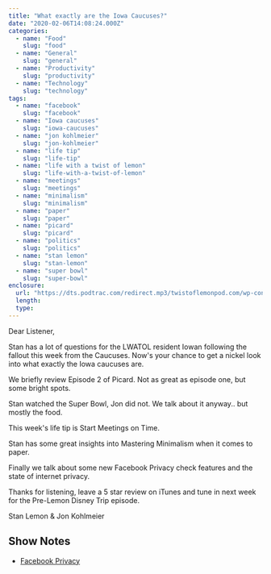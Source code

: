 ```yaml
---
title: "What exactly are the Iowa Caucuses?"
date: "2020-02-06T14:08:24.000Z"
categories:
  - name: "Food"
    slug: "food"
  - name: "General"
    slug: "general"
  - name: "Productivity"
    slug: "productivity"
  - name: "Technology"
    slug: "technology"
tags:
  - name: "facebook"
    slug: "facebook"
  - name: "Iowa caucuses"
    slug: "iowa-caucuses"
  - name: "jon kohlmeier"
    slug: "jon-kohlmeier"
  - name: "life tip"
    slug: "life-tip"
  - name: "life with a twist of lemon"
    slug: "life-with-a-twist-of-lemon"
  - name: "meetings"
    slug: "meetings"
  - name: "minimalism"
    slug: "minimalism"
  - name: "paper"
    slug: "paper"
  - name: "picard"
    slug: "picard"
  - name: "politics"
    slug: "politics"
  - name: "stan lemon"
    slug: "stan-lemon"
  - name: "super bowl"
    slug: "super-bowl"
enclosure:
  url: "https://dts.podtrac.com/redirect.mp3/twistoflemonpod.com/wp-content/uploads/2020/02/082-lwatol-20200206.mp3"
  length:
  type:
---
```


Dear Listener,

Stan has a lot of questions for the LWATOL resident Iowan following the fallout this week from the Caucuses. Now's your chance to get a nickel look into what exactly the Iowa caucuses are.

We briefly review Episode 2 of Picard. Not as great as episode one, but some bright spots.

Stan watched the Super Bowl, Jon did not. We talk about it anyway.. but mostly the food.

This week's life tip is Start Meetings on Time.

Stan has some great insights into Mastering Minimalism when it comes to paper.

Finally we talk about some new Facebook Privacy check features and the state of internet privacy.

Thanks for listening, leave a 5 star review on iTunes and tune in next week for the Pre-Lemon Disney Trip episode.

Stan Lemon & Jon Kohlmeier

## Show Notes

- [Facebook Privacy](https://about.fb.com/news/2020/01/data-privacy-day-2020/)
